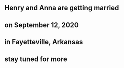  ## Henry and Anna are getting married 
 
 ## on September 12, 2020
 
 ## in Fayetteville, Arkansas
 
 
 ## stay tuned for more
